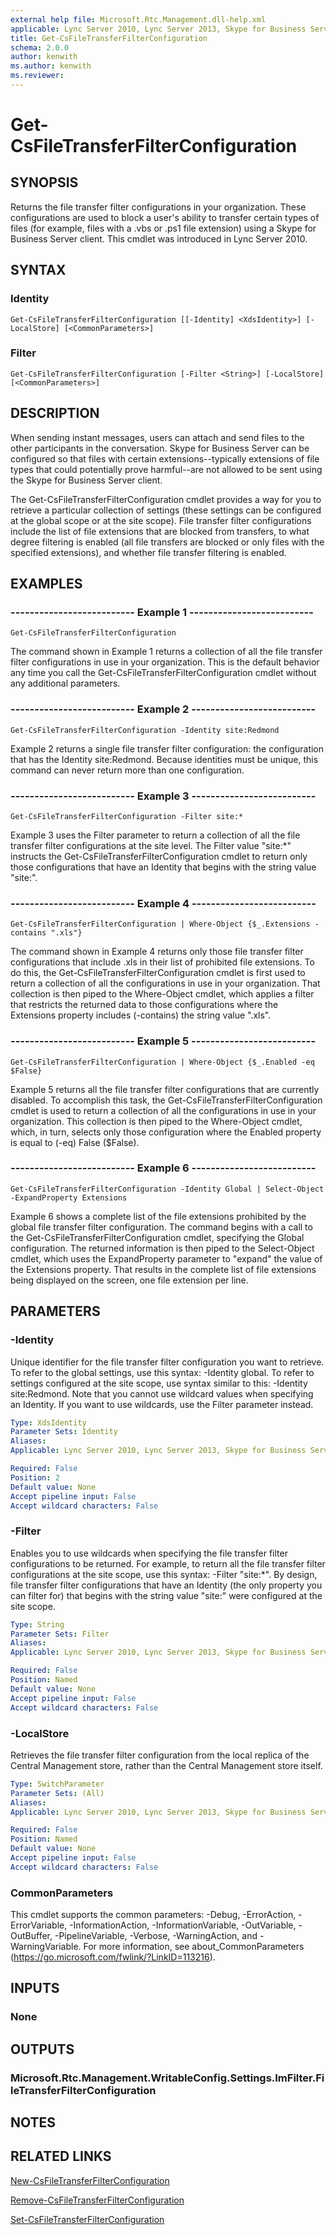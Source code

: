 ```yaml
---
external help file: Microsoft.Rtc.Management.dll-help.xml
applicable: Lync Server 2010, Lync Server 2013, Skype for Business Server 2015, Skype for Business Server 2019
title: Get-CsFileTransferFilterConfiguration
schema: 2.0.0
author: kenwith
ms.author: kenwith
ms.reviewer:
---
```


# Get-CsFileTransferFilterConfiguration

## SYNOPSIS
Returns the file transfer filter configurations in your organization.
These configurations are used to block a user's ability to transfer certain types of files (for example, files with a .vbs or .ps1 file extension) using a Skype for Business Server client.
This cmdlet was introduced in Lync Server 2010.


## SYNTAX

### Identity
```
Get-CsFileTransferFilterConfiguration [[-Identity] <XdsIdentity>] [-LocalStore] [<CommonParameters>]
```

### Filter
```
Get-CsFileTransferFilterConfiguration [-Filter <String>] [-LocalStore] [<CommonParameters>]
```

## DESCRIPTION
When sending instant messages, users can attach and send files to the other participants in the conversation.
Skype for Business Server can be configured so that files with certain extensions--typically extensions of file types that could potentially prove harmful--are not allowed to be sent using the Skype for Business Server client.

The Get-CsFileTransferFilterConfiguration cmdlet provides a way for you to retrieve a particular collection of settings (these settings can be configured at the global scope or at the site scope).
File transfer filter configurations include the list of file extensions that are blocked from transfers, to what degree filtering is enabled (all file transfers are blocked or only files with the specified extensions), and whether file transfer filtering is enabled.


## EXAMPLES

### -------------------------- Example 1 --------------------------
```
Get-CsFileTransferFilterConfiguration
```

The command shown in Example 1 returns a collection of all the file transfer filter configurations in use in your organization.
This is the default behavior any time you call the Get-CsFileTransferFilterConfiguration cmdlet without any additional parameters.

### -------------------------- Example 2 --------------------------
```
Get-CsFileTransferFilterConfiguration -Identity site:Redmond
```

Example 2 returns a single file transfer filter configuration: the configuration that has the Identity site:Redmond.
Because identities must be unique, this command can never return more than one configuration.

### -------------------------- Example 3 --------------------------
```
Get-CsFileTransferFilterConfiguration -Filter site:*

```

Example 3 uses the Filter parameter to return a collection of all the file transfer filter configurations at the site level.
The Filter value "site:*" instructs the Get-CsFileTransferFilterConfiguration cmdlet to return only those configurations that have an Identity that begins with the string value "site:".

### -------------------------- Example 4 --------------------------
```
Get-CsFileTransferFilterConfiguration | Where-Object {$_.Extensions -contains ".xls"}
```

The command shown in Example 4 returns only those file transfer filter configurations that include .xls in their list of prohibited file extensions.
To do this, the Get-CsFileTransferFilterConfiguration cmdlet is first used to return a collection of all the configurations in use in your organization.
That collection is then piped to the Where-Object cmdlet, which applies a filter that restricts the returned data to those configurations where the Extensions property includes (-contains) the string value ".xls".

### -------------------------- Example 5 --------------------------
```
Get-CsFileTransferFilterConfiguration | Where-Object {$_.Enabled -eq $False}
```

Example 5 returns all the file transfer filter configurations that are currently disabled.
To accomplish this task, the Get-CsFileTransferFilterConfiguration cmdlet is used to return a collection of all the configurations in use in your organization.
This collection is then piped to the Where-Object cmdlet, which, in turn, selects only those configuration where the Enabled property is equal to (-eq) False ($False).

### -------------------------- Example 6 --------------------------
```
Get-CsFileTransferFilterConfiguration -Identity Global | Select-Object -ExpandProperty Extensions
```

Example 6 shows a complete list of the file extensions prohibited by the global file transfer filter configuration.
The command begins with a call to the Get-CsFileTransferFilterConfiguration cmdlet, specifying the Global configuration.
The returned information is then piped to the Select-Object cmdlet, which uses the ExpandProperty parameter to "expand" the value of the Extensions property.
That results in the complete list of file extensions being displayed on the screen, one file extension per line.


## PARAMETERS

### -Identity
Unique identifier for the file transfer filter configuration you want to retrieve.
To refer to the global settings, use this syntax: -Identity global.
To refer to settings configured at the site scope, use syntax similar to this: -Identity site:Redmond.
Note that you cannot use wildcard values when specifying an Identity.
If you want to use wildcards, use the Filter parameter instead.

```yaml
Type: XdsIdentity
Parameter Sets: Identity
Aliases: 
Applicable: Lync Server 2010, Lync Server 2013, Skype for Business Server 2015, Skype for Business Server 2019

Required: False
Position: 2
Default value: None
Accept pipeline input: False
Accept wildcard characters: False
```

### -Filter
Enables you to use wildcards when specifying the file transfer filter configurations to be returned.
For example, to return all the file transfer filter configurations at the site scope, use this syntax: -Filter "site:*".
By design, file transfer filter configurations that have an Identity (the only property you can filter for) that begins with the string value "site:" were configured at the site scope.

```yaml
Type: String
Parameter Sets: Filter
Aliases: 
Applicable: Lync Server 2010, Lync Server 2013, Skype for Business Server 2015, Skype for Business Server 2019

Required: False
Position: Named
Default value: None
Accept pipeline input: False
Accept wildcard characters: False
```

### -LocalStore
Retrieves the file transfer filter configuration from the local replica of the Central Management store, rather than the Central Management store itself.

```yaml
Type: SwitchParameter
Parameter Sets: (All)
Aliases: 
Applicable: Lync Server 2010, Lync Server 2013, Skype for Business Server 2015, Skype for Business Server 2019

Required: False
Position: Named
Default value: None
Accept pipeline input: False
Accept wildcard characters: False
```

### CommonParameters
This cmdlet supports the common parameters: -Debug, -ErrorAction, -ErrorVariable, -InformationAction, -InformationVariable, -OutVariable, -OutBuffer, -PipelineVariable, -Verbose, -WarningAction, and -WarningVariable. For more information, see about_CommonParameters (https://go.microsoft.com/fwlink/?LinkID=113216).


## INPUTS

### None


## OUTPUTS

### Microsoft.Rtc.Management.WritableConfig.Settings.ImFilter.FileTransferFilterConfiguration


## NOTES


## RELATED LINKS

[New-CsFileTransferFilterConfiguration](New-CsFileTransferFilterConfiguration.md)

[Remove-CsFileTransferFilterConfiguration](Remove-CsFileTransferFilterConfiguration.md)

[Set-CsFileTransferFilterConfiguration](Set-CsFileTransferFilterConfiguration.md)


